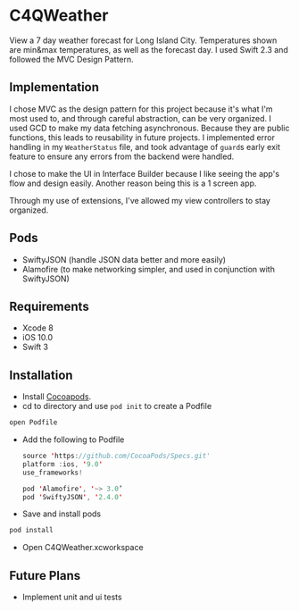 # C4QWeather
View a 7 day weather forecast for Long Island City. Temperatures shown are min&max temperatures, as well as the forecast day. I used Swift 2.3 and followed the MVC Design Pattern.

## Implementation
I chose MVC as the design pattern for this project because it's what I'm most used to, and through careful abstraction, can be very organized. I used GCD to make my data fetching asynchronous. Because they are public functions, this leads to reusability in future projects. I implemented error handling in my `WeatherStatus` file, and took advantage of `guard`s early exit feature to ensure any errors from the backend were handled.

I chose to make the UI in Interface Builder because I like seeing the app's flow and design easily. Another reason being this is a 1 screen app. 

Through my use of extensions, I've allowed my view controllers to stay organized.

## Pods
- SwiftyJSON (handle JSON data better and more easily)
- Alamofire (to make networking simpler, and used in conjunction with SwiftyJSON)

## Requirements
- Xcode 8
- iOS 10.0
- Swift 3

## Installation
- Install [Cocoapods](http://guides.cocoapods.org/using/getting-started.html#installation).
- cd to directory and use `pod init` to create a Podfile

```swift
open Podfile
```
- Add the following to Podfile
  ```swift
  source 'https://github.com/CocoaPods/Specs.git'
  platform :ios, '9.0'
  use_frameworks!

  pod 'Alamofire', '~> 3.0’
  pod 'SwiftyJSON', '2.4.0'
  ```
- Save and install pods
```swift
pod install
```
- Open C4QWeather.xcworkspace

## Future Plans
- Implement unit and ui tests
